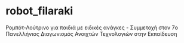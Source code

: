 # robot_filaraki
Ρομπότ-Λούτρινο για παιδιά με ειδικές ανάγκες - Συμμετοχή στον 7o Πανελλήνιος Διαγωνισμός Ανοιχτών Τεχνολογιών στην Εκπαίδευση
